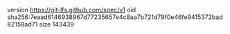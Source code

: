 version https://git-lfs.github.com/spec/v1
oid sha256:7eaad6146938967d77235657e4c8aa7b721d79f0e46fe9415372bad82158ad71
size 143439
